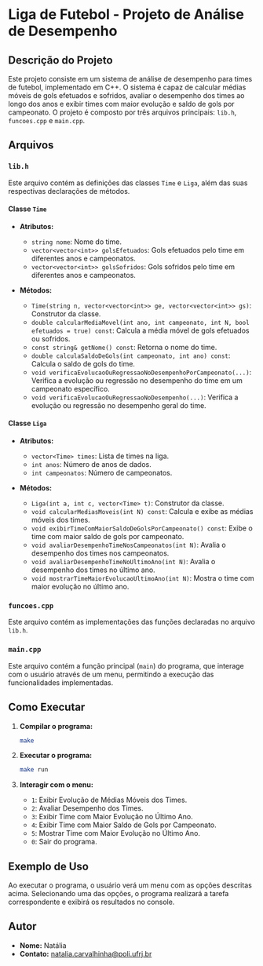 # Liga de Futebol - Projeto de Análise de Desempenho

## Descrição do Projeto

Este projeto consiste em um sistema de análise de desempenho para times de futebol, implementado em C++. O sistema é capaz de calcular médias móveis de gols efetuados e sofridos, avaliar o desempenho dos times ao longo dos anos e exibir times com maior evolução e saldo de gols por campeonato. O projeto é composto por três arquivos principais: `lib.h`, `funcoes.cpp` e `main.cpp`.

## Arquivos

### `lib.h`

Este arquivo contém as definições das classes `Time` e `Liga`, além das suas respectivas declarações de métodos.

#### Classe `Time`

- **Atributos:**
  - `string nome`: Nome do time.
  - `vector<vector<int>> golsEfetuados`: Gols efetuados pelo time em diferentes anos e campeonatos.
  - `vector<vector<int>> golsSofridos`: Gols sofridos pelo time em diferentes anos e campeonatos.

- **Métodos:**
  - `Time(string n, vector<vector<int>> ge, vector<vector<int>> gs)`: Construtor da classe.
  - `double calcularMediaMovel(int ano, int campeonato, int N, bool efetuados = true) const`: Calcula a média móvel de gols efetuados ou sofridos.
  - `const string& getNome() const`: Retorna o nome do time.
  - `double calculaSaldoDeGols(int campeonato, int ano) const`: Calcula o saldo de gols do time.
  - `void verificaEvolucaoOuRegressaoNoDesempenhoPorCampeonato(...)`: Verifica a evolução ou regressão no desempenho do time em um campeonato específico.
  - `void verificaEvolucaoOuRegressaoNoDesempenho(...)`: Verifica a evolução ou regressão no desempenho geral do time.

#### Classe `Liga`

- **Atributos:**
  - `vector<Time> times`: Lista de times na liga.
  - `int anos`: Número de anos de dados.
  - `int campeonatos`: Número de campeonatos.

- **Métodos:**
  - `Liga(int a, int c, vector<Time> t)`: Construtor da classe.
  - `void calcularMediasMoveis(int N) const`: Calcula e exibe as médias móveis dos times.
  - `void exibirTimeComMaiorSaldoDeGolsPorCampeonato() const`: Exibe o time com maior saldo de gols por campeonato.
  - `void avaliarDesempenhoTimeNosCampeonatos(int N)`: Avalia o desempenho dos times nos campeonatos.
  - `void avaliarDesempenhoTimeNoUltimoAno(int N)`: Avalia o desempenho dos times no último ano.
  - `void mostrarTimeMaiorEvolucaoUltimoAno(int N)`: Mostra o time com maior evolução no último ano.

### `funcoes.cpp`

Este arquivo contém as implementações das funções declaradas no arquivo `lib.h`.

### `main.cpp`

Este arquivo contém a função principal (`main`) do programa, que interage com o usuário através de um menu, permitindo a execução das funcionalidades implementadas.

## Como Executar

1. **Compilar o programa:**

   ```sh
   make
   ```

2. **Executar o programa:**

   ```sh
   make run
   ```

3. **Interagir com o menu:**
   - `1`: Exibir Evolução de Médias Móveis dos Times.
   - `2`: Avaliar Desempenho dos Times.
   - `3`: Exibir Time com Maior Evolução no Último Ano.
   - `4`: Exibir Time com Maior Saldo de Gols por Campeonato.
   - `5`: Mostrar Time com Maior Evolução no Último Ano.
   - `0`: Sair do programa.

## Exemplo de Uso

Ao executar o programa, o usuário verá um menu com as opções descritas acima. Selecionando uma das opções, o programa realizará a tarefa correspondente e exibirá os resultados no console.

## Autor

- **Nome:** Natália
- **Contato:** <natalia.carvalhinha@poli.ufrj.br>
